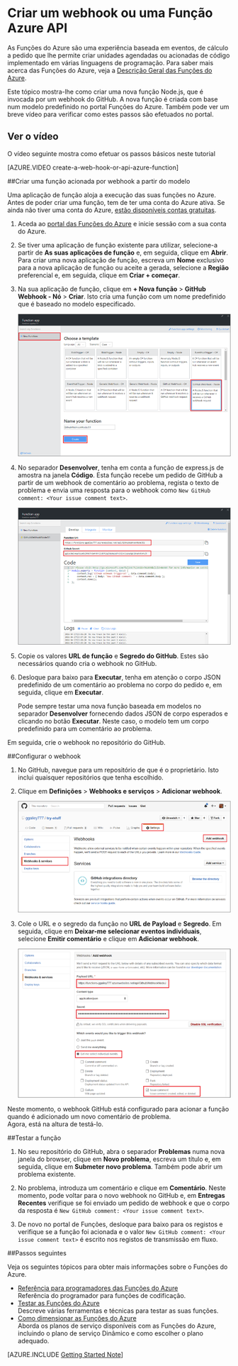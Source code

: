 <properties
   pageTitle="Criar um web hook ou a Função de Azure API | Microsoft Azure"
   description="Utilize as Funções do Azure para criar uma função que é invocada por uma chamada WebHook ou API."
   services="azure-functions"
   documentationCenter="na"
   authors="ggailey777"
   manager="erikre"
   editor=""
   tags=""
   />

<tags
   ms.service="functions"
   ms.devlang="multiple"
   ms.topic="get-started-article"
   ms.tgt_pltfrm="multiple"
   ms.workload="na"
   ms.date="08/30/2016"
   ms.author="glenga"/>
   
# Criar um webhook ou uma Função Azure API

As Funções do Azure são uma experiência baseada em eventos, de cálculo a pedido que lhe permite criar unidades agendadas ou acionadas de código implementado em várias linguagens de programação. Para saber mais acerca das Funções do Azure, veja a [Descrição Geral das Funções do Azure](functions-overview.md).

Este tópico mostra-lhe como criar uma nova função Node.js, que é invocada por um webhook do GitHub. A nova função é criada com base num modelo predefinido no portal Funções do Azure. Também pode ver um breve vídeo para verificar como estes passos são efetuados no portal.

## Ver o vídeo

O vídeo seguinte mostra como efetuar os passos básicos neste tutorial 

[AZURE.VIDEO create-a-web-hook-or-api-azure-function]

##Criar uma função acionada por webhook a partir do modelo

Uma aplicação de função aloja a execução das suas funções no Azure. Antes de poder criar uma função, tem de ter uma conta do Azure ativa. Se ainda não tiver uma conta do Azure, [estão disponíveis contas gratuitas](https://azure.microsoft.com/free/). 

1. Aceda ao [portal das Funções do Azure](https://functions.azure.com/signin) e inicie sessão com a sua conta do Azure.

2. Se tiver uma aplicação de função existente para utilizar, selecione-a partir de **As suas aplicações de função** e, em seguida, clique em **Abrir**. Para criar uma nova aplicação de função, escreva um **Nome** exclusivo para a nova aplicação de função ou aceite a gerada, selecione a **Região** preferencial e, em seguida, clique em **Criar + começar**. 

3. Na sua aplicação de função, clique em **+ Nova função** > **GitHub Webhook - Nó** > **Criar**. Isto cria uma função com um nome predefinido que é baseado no modelo especificado. 

    ![Criar uma nova função de webhook GitHub](./media/functions-create-a-web-hook-or-api-function/functions-create-new-github-webhook.png) 

4. No separador **Desenvolver**, tenha em conta a função de express.js de amostra na janela **Código**. Esta função recebe um pedido de GitHub a partir de um webhook de comentário ao problema, regista o texto de problema e envia uma resposta para o webhook como `New GitHub comment: <Your issue comment text>`.


    ![Criar uma nova função de webhook GitHub](./media/functions-create-a-web-hook-or-api-function/functions-new-webhook-in-portal.png) 

5. Copie os valores **URL de função** e **Segredo do GitHub**. Estes são necessários quando cria o webhook no GitHub. 

6. Desloque para baixo para **Executar**, tenha em atenção o corpo JSON predefinido de um comentário ao problema no corpo do pedido e, em seguida, clique em **Executar**. 
 
    Pode sempre testar uma nova função baseada em modelos no separador **Desenvolver** fornecendo dados JSON de corpo esperados e clicando no botão **Executar**. Neste caso, o modelo tem um corpo predefinido para um comentário ao problema. 
 
Em seguida, crie o webhook no repositório do GitHub.

##Configurar o webhook

1. No GitHub, navegue para um repositório de que é o proprietário. Isto inclui quaisquer repositórios que tenha escolhido.
 
2. Clique em **Definições** > **Webhooks e serviços** > **Adicionar webhook**.

    ![Criar uma nova função de webhook GitHub](./media/functions-create-a-web-hook-or-api-function/functions-create-new-github-webhook-2.png)   

3. Cole o URL e o segredo da função no **URL de Payload** e **Segredo**. Em seguida, clique em **Deixar-me selecionar eventos individuais**, selecione **Emitir comentário** e clique em **Adicionar webhook**.

    ![Criar uma nova função de webhook GitHub](./media/functions-create-a-web-hook-or-api-function/functions-create-new-github-webhook-3.png) 

Neste momento, o webhook GitHub está configurado para acionar a função quando é adicionado um novo comentário de problema.  
Agora, está na altura de testá-lo.

##Testar a função

1. No seu repositório do GitHub, abra o separador **Problemas** numa nova janela do browser, clique em **Novo problema**, escreva um título e, em seguida, clique em **Submeter novo problema**. Também pode abrir um problema existente.

2. No problema, introduza um comentário e clique em **Comentário**. Neste momento, pode voltar para o novo webhook no GitHub e, em **Entregas Recentes** verifique se foi enviado um pedido de webhook e que o corpo da resposta é `New GitHub comment: <Your issue comment text>`.

3. De novo no portal de Funções, desloque para baixo para os registos e verifique se a função foi acionada e o valor `New GitHub comment: <Your issue comment text>` é escrito nos registos de transmissão em fluxo.


##Passos seguintes

Veja os seguintes tópicos para obter mais informações sobre o Funções do Azure.

+ [Referência para programadores das Funções do Azure](functions-reference.md)  
Referência do programador para funções de codificação.
+ [Testar as Funções do Azure](functions-test-a-function.md)  
Descreve várias ferramentas e técnicas para testar as suas funções.
+ [Como dimensionar as Funções do Azure](functions-scale.md)  
Aborda os planos de serviço disponíveis com as Funções do Azure, incluindo o plano de serviço Dinâmico e como escolher o plano adequado.  


[AZURE.INCLUDE [Getting Started Note](../../includes/functions-get-help.md)]



<!--HONumber=sep16_HO1-->


